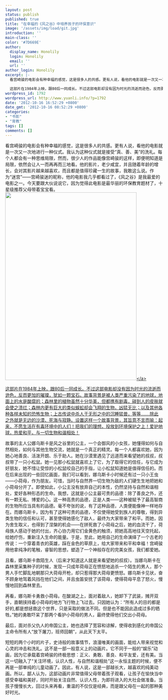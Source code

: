 ```yaml
---
layout: post
status: publish
published: true
title: "在幸福的《风之谷》中培养孩子的环保意识"
image: '/assets/img/load/git.jpg'
introduction: ''
main-class: ''
color: '#7D669E'
author:
  display_name: Honolily
  login: Honolily
  email: ''
  url: ''
author_login: Honolily
excerpt: |-
  看宫崎骏的电影会有种幸福的感觉，这是很多人的共感。更有人说，看他的电影就是一次又一次地进行一种仪式。我认为这种仪式就是接受&ldquo;真、善、美&rdquo;的洗礼。每个人都会有一种思维局限，然而，很少人的作品能像宫崎骏的这样，即便明知道是局限，依然会让人一而再再而三地看。他的影片，老少咸宜，并且随着年龄的增长，会对其影片越来越喜欢，而且都是值得珍藏一生的故事，我敢这么说。作为&ldquo;迷宫&rdquo;&mdash;&mdash;宫崎骏迷的昵称，他的电影我几乎都看过了，《风之谷》是我最爱的电影之一。今天要跟大伙说说它，因为觉得此电影是最华丽的环保教育题材了，十星级推荐父母带着宝宝看。<a href="http:&#47;&#47;www.yuanli.info&#47;wp-content&#47;uploads&#47;2012&#47;10&#47;001.jpg"><img class="aligncenter size-full wp-image-1795" title="风之谷" src="http:&#47;&#47;www.yuanli.info&#47;wp-content&#47;uploads&#47;2012&#47;10&#47;001.jpg" alt="" width="420" height="600" &#47;><&#47;a>

  这部片在1984年上映，跟80后一同成长。不过这部电影却没有因为时光的流逝而逊色，反而更加的璀璨，犹如一颗宝石。故事背景是被人类严重污染了的地球，地面上的水是酸腐的；森林里的植物虽然十分华美，但都携有剧毒，碰到人的皮肤就会使之溃烂；森林内更有巨大的类似蜈蚣却会飞翔的生物，凶猛无比；以及其他各种各样未知的恐怖生物；上古传说中杀人于无形之中的沉睡猛兽，等等&hellip;&hellip;.除此之外就是无边的沙漠、死海与寂静。设置这样一个故事背景，其旨意不言而喻：起来，不愿生活在有毒环境中的人们！把我们的理想，投放到环境保护之上！爱护地球，热爱和平，与一切生物和谐相处！
wordpress_id: 1792
wordpress_url: http://www.yuanli.info/?p=1792
date: '2012-10-16 16:52:29 +0800'
date_gmt: '2012-10-16 08:52:29 +0800'
categories:
- "书影"
- "育教"
tags: []
comments: []
---
```

<p>看宫崎骏的电影会有种幸福的感觉，这是很多人的共感。更有人说，看他的电影就是一次又一次地进行一种仪式。我认为这种仪式就是接受&ldquo;真、善、美&rdquo;的洗礼。每个人都会有一种思维局限，然而，很少人的作品能像宫崎骏的这样，即便明知道是局限，依然会让人一而再再而三地看。他的影片，老少咸宜，并且随着年龄的增长，会对其影片越来越喜欢，而且都是值得珍藏一生的故事，我敢这么说。作为&ldquo;迷宫&rdquo;&mdash;&mdash;宫崎骏迷的昵称，他的电影我几乎都看过了，《风之谷》是我最爱的电影之一。今天要跟大伙说说它，因为觉得此电影是最华丽的环保教育题材了，十星级推荐父母带着宝宝看。<a href="http:&#47;&#47;www.yuanli.info&#47;wp-content&#47;uploads&#47;2012&#47;10&#47;001.jpg"><img class="aligncenter size-full wp-image-1795" title="风之谷" src="http:&#47;&#47;www.yuanli.info&#47;wp-content&#47;uploads&#47;2012&#47;10&#47;001.jpg" alt="" width="420" height="600" &#47;><&#47;a></p>
<p>这部片在1984年上映，跟80后一同成长。不过这部电影却没有因为时光的流逝而逊色，反而更加的璀璨，犹如一颗宝石。故事背景是被人类严重污染了的地球，地面上的水是酸腐的；森林里的植物虽然十分华美，但都携有剧毒，碰到人的皮肤就会使之溃烂；森林内更有巨大的类似蜈蚣却会飞翔的生物，凶猛无比；以及其他各种各样未知的恐怖生物；上古传说中杀人于无形之中的沉睡猛兽，等等&hellip;&hellip;.除此之外就是无边的沙漠、死海与寂静。设置这样一个故事背景，其旨意不言而喻：起来，不愿生活在有毒环境中的人们！把我们的理想，投放到环境保护之上！爱护地球，热爱和平，与一切生物和谐相处！<a id="more"></a><a id="more-1792"></a></p>
<p>故事的主人公娜乌斯卡是风之谷里的公主，一个会御风的小女孩，她懂得如何与自然相处，如何与其他生物交流，她就是一个真正的精灵。每一个人都喜欢她，因为她心地善良、活泼开朗、乐于助人。她在沙漠里遇见了远道而来看望她的叔叔，叔叔带了一只小松鼠。她一见那小松鼠就喜欢上了它，为了取得它的信任，与它成为好朋友，她不惜让受惊的小松鼠咬自己的手指，让小松鼠知道她是值得信任的。而在后来出现的一些回忆画面，我们可以看到，娜乌斯卡小时候还有过一只小王虫&mdash;&mdash;小荷母，作为朋友。可惜，当时与自然界一切生物为敌的人们硬生生地把她和小荷母分开了。即使如此，小公主没有放弃自己的本性，仍然坚持与自然和谐相处，爱好各种形态的生命。我想，这就是小公主最可贵的品德：除了善良之外，还有一颗无私、博爱的心。这一种高贵的品德，正是人类&mdash;&mdash;这种被赋予了最高智商的生物所应当具有的品德。毫不夸张的说，有了这种品德，人类便能像神一样地存在。而娜乌斯卡，因为有了这种可贵的品德，不仅使得她受到族人的尊敬，得到异类生物的信任和认可，甚至使得她感化了敌人，最终为大家带来了和平。而她，因为舍生取义，也得到了涅槃的机会&mdash;&mdash;在拼死救了小荷母之后，她的血流干了，荷母族人感动于她的付出，齐心协力用它们金黄色的触须，把她高高地往天空托起，给她疗伤，重新注入生命的能量。于是，至此，她用自己的生命演绎了一个古老的传说：一个穿着青衣的英雄，踩在金色的草原上，给大家带来和平和幸福！宫崎骏用他拿纯净的笔触，睿智的思想，塑造了一个神般存在的完美女孩，我们都爱她。</p>
<p>且看，娜乌斯卡救陌生人（后来才知道这人就是来看望她的叔叔）。当娜乌斯卡在森林里采集种子的时候，发现一只成年荷母正在愤怒地追杀一个陌生的男人，那个男人手忙脚乱地朝那只大荷母开枪，却只惹得那大荷母更愤怒。娜乌斯卡见状，奋不顾身地驾着风挡在他们之间，并且虫笛安抚了该荷母，使得荷母平息了怒火，慢慢地回到森林里去。</p>
<p>再看，娜乌斯卡勇救小荷母。在酸湖之上，面对着敌人，她卸下了武装，摊开双手，直朝挟持着小荷母的地方飞行物上飞过去。只因她认为：&ldquo;所有人的目的都是好的,都是想拯救这个世界，只是采取的做法不同。但是也不能因此造成过多的牺牲。&rdquo;她的勇敢吓呆了那两个看护小荷母的男人，最终使得他们交出小荷母。</p>
<p>最后，面对杀父仇人的帝国公主，她也选择了宽容和谅解，使得收到感化的帝国公主命令所有人&ldquo;放下屠刀，班师回朝&rdquo;，从此天下太平。</p>
<p>短短的两个小时的片子，史诗般的故事情节，浪漫唯美的画面，能给人带来视觉和心灵的冲击和洗礼。这不是一部一般意义上的动画片。它不同于一般的&ldquo;娱乐&rdquo;动画，因为它承载着宫崎骏的终极思想：正义、勇敢、善良、和平友爱，还有美。当这一切融入了&ldquo;关注环境，认识人性，与自然和谐相处&rdquo;这一永恒主题的时候，便不再是一部单纯的儿童动画了。因此，有人说，这是一部越长大，越喜欢的纯美动画。所以，鄙人认为，这部动画片非常值得父母带着孩子观看，让孩子在愉快当中感受幸福和美好，同时开始关注自然、认识人性，为即将进入的大社会做准备。当孩子慢慢长大，回过头来再看，重温的不仅仅是经典，而是跟父母在一起的那种美好时光。</p>
